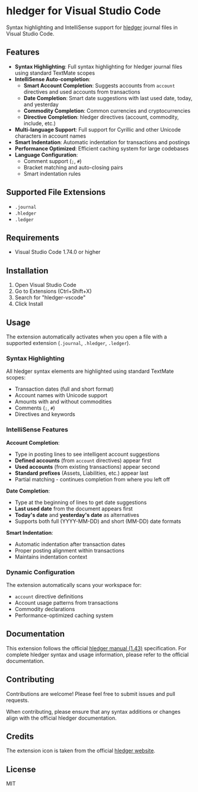# hledger for Visual Studio Code

Syntax highlighting and IntelliSense support for [hledger](https://hledger.org) journal files in Visual Studio Code.

## Features

- **Syntax Highlighting**: Full syntax highlighting for hledger journal files using standard TextMate scopes
- **IntelliSense Auto-completion**:
  - **Smart Account Completion**: Suggests accounts from `account` directives and used accounts from transactions
  - **Date Completion**: Smart date suggestions with last used date, today, and yesterday
  - **Commodity Completion**: Common currencies and cryptocurrencies
  - **Directive Completion**: hledger directives (account, commodity, include, etc.)
- **Multi-language Support**: Full support for Cyrillic and other Unicode characters in account names
- **Smart Indentation**: Automatic indentation for transactions and postings
- **Performance Optimized**: Efficient caching system for large codebases
- **Language Configuration**:
  - Comment support (`;`, `#`)
  - Bracket matching and auto-closing pairs
  - Smart indentation rules

## Supported File Extensions

- `.journal`
- `.hledger`
- `.ledger`

## Requirements

- Visual Studio Code 1.74.0 or higher

## Installation

1. Open Visual Studio Code
2. Go to Extensions (Ctrl+Shift+X)
3. Search for "hledger-vscode"
4. Click Install

## Usage

The extension automatically activates when you open a file with a supported extension (`.journal`, `.hledger`, `.ledger`).

### Syntax Highlighting

All hledger syntax elements are highlighted using standard TextMate scopes:

- Transaction dates (full and short format)
- Account names with Unicode support
- Amounts with and without commodities
- Comments (`;`, `#`)
- Directives and keywords

### IntelliSense Features

**Account Completion**:

- Type in posting lines to see intelligent account suggestions
- **Defined accounts** (from `account` directives) appear first
- **Used accounts** (from existing transactions) appear second
- **Standard prefixes** (Assets, Liabilities, etc.) appear last
- Partial matching - continues completion from where you left off

**Date Completion**:

- Type at the beginning of lines to get date suggestions
- **Last used date** from the document appears first
- **Today's date** and **yesterday's date** as alternatives
- Supports both full (YYYY-MM-DD) and short (MM-DD) date formats

**Smart Indentation**:

- Automatic indentation after transaction dates
- Proper posting alignment within transactions
- Maintains indentation context

### Dynamic Configuration

The extension automatically scans your workspace for:

- `account` directive definitions
- Account usage patterns from transactions
- Commodity declarations
- Performance-optimized caching system

## Documentation

This extension follows the official [hledger manual (1.43)](https://hledger.org/1.43/hledger.html) specification. For complete hledger syntax and usage information, please refer to the official documentation.

## Contributing

Contributions are welcome! Please feel free to submit issues and pull requests.

When contributing, please ensure that any syntax additions or changes align with the official hledger documentation.

## Credits

The extension icon is taken from the official [hledger website](https://hledger.org).

## License

MIT
